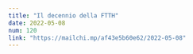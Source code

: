 ```yaml
---
title: "Il decennio della FTTH"
date: 2022-05-08
num: 120
link: "https://mailchi.mp/af43e5b60e62/2022-05-08"
---
```

